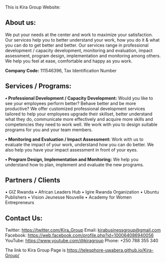   This is Kira Group Website:

## About us:

We put your needs at the center and work to maximize your satisfaction. Our services help you to 
better understand your work, how you do it & what you can do to get better and better. Our services 
range in professional development / capacity development, monitoring and evaluation, impact 
assessment, program design, implementation and monitoring among others. We help you feel at 
ease, comfortable and happy as you work.

**Company Code:** 111546396, Tax Identification Number

## Services / Programs:

**• Professional Development / Capacity Development:** Would you like to see your 
employees perform better? Behave better and be more productive? We offer customized 
professional development services tailored to help your employees upgrade their skillset, 
better understand what they do, communicate more effectively and acquire more skills and 
competencies they need to work well. We work with you to design suitable programs for you 
and your team members. 

**• Monitoring and Evaluation / Impact Assessment:** Work with us to evaluate the impact of 
your work, understand how you can do better. We also help you have your impact 
assessment in front of your eyes. 

**• Program Design, Implementation and Monitoring:** We help you understand how to plan, 
implement and evaluate the new programs.

## Partners / Clients

• GIZ Rwanda
• African Leaders Hub
• Igire Rwanda Organization
• Ubuntu Publishers
• Vision Jeunesse Nouvelle
• Academy for Women Entrepreneurs

## Contact Us:

Twitter: https://twitter.com/Kira_Group
Email: kirabusinessgroup@gmail.com
Facebook: https://web.facebook.com/profile.php?id=100064086940056
YouTube: https://www.youtube.com/@kiragroup
Phone: +250 788 355 340


The link to Kira Group Page is https://telesphore-uwabera.github.io/Kira-Group/

